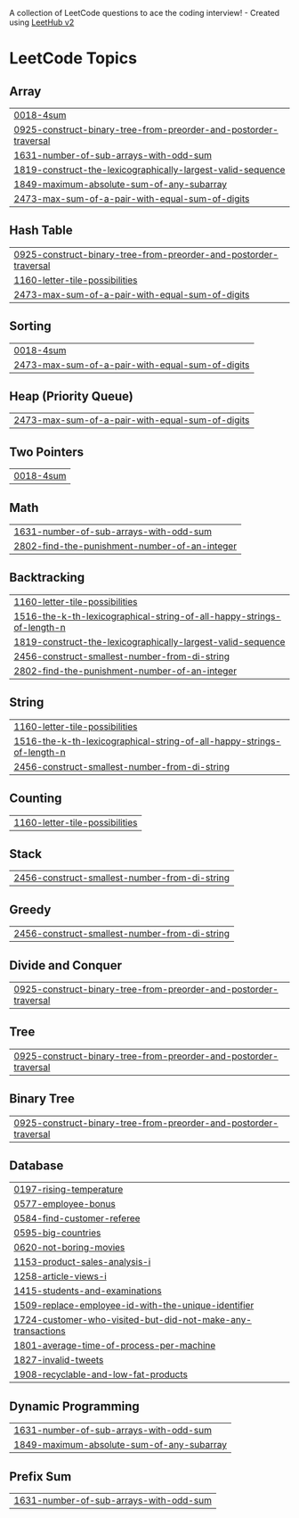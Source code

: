 A collection of LeetCode questions to ace the coding interview! - Created using [LeetHub v2](https://github.com/arunbhardwaj/LeetHub-2.0)
<!---LeetCode Topics Start-->
# LeetCode Topics
## Array
|  |
| ------- |
| [0018-4sum](https://github.com/priyasharanam1/problem-solving-dsa/tree/master/0018-4sum) |
| [0925-construct-binary-tree-from-preorder-and-postorder-traversal](https://github.com/priyasharanam1/problem-solving-dsa/tree/master/0925-construct-binary-tree-from-preorder-and-postorder-traversal) |
| [1631-number-of-sub-arrays-with-odd-sum](https://github.com/priyasharanam1/problem-solving-dsa/tree/master/1631-number-of-sub-arrays-with-odd-sum) |
| [1819-construct-the-lexicographically-largest-valid-sequence](https://github.com/priyasharanam1/problem-solving-dsa/tree/master/1819-construct-the-lexicographically-largest-valid-sequence) |
| [1849-maximum-absolute-sum-of-any-subarray](https://github.com/priyasharanam1/problem-solving-dsa/tree/master/1849-maximum-absolute-sum-of-any-subarray) |
| [2473-max-sum-of-a-pair-with-equal-sum-of-digits](https://github.com/priyasharanam1/problem-solving-dsa/tree/master/2473-max-sum-of-a-pair-with-equal-sum-of-digits) |
## Hash Table
|  |
| ------- |
| [0925-construct-binary-tree-from-preorder-and-postorder-traversal](https://github.com/priyasharanam1/problem-solving-dsa/tree/master/0925-construct-binary-tree-from-preorder-and-postorder-traversal) |
| [1160-letter-tile-possibilities](https://github.com/priyasharanam1/problem-solving-dsa/tree/master/1160-letter-tile-possibilities) |
| [2473-max-sum-of-a-pair-with-equal-sum-of-digits](https://github.com/priyasharanam1/problem-solving-dsa/tree/master/2473-max-sum-of-a-pair-with-equal-sum-of-digits) |
## Sorting
|  |
| ------- |
| [0018-4sum](https://github.com/priyasharanam1/problem-solving-dsa/tree/master/0018-4sum) |
| [2473-max-sum-of-a-pair-with-equal-sum-of-digits](https://github.com/priyasharanam1/problem-solving-dsa/tree/master/2473-max-sum-of-a-pair-with-equal-sum-of-digits) |
## Heap (Priority Queue)
|  |
| ------- |
| [2473-max-sum-of-a-pair-with-equal-sum-of-digits](https://github.com/priyasharanam1/problem-solving-dsa/tree/master/2473-max-sum-of-a-pair-with-equal-sum-of-digits) |
## Two Pointers
|  |
| ------- |
| [0018-4sum](https://github.com/priyasharanam1/problem-solving-dsa/tree/master/0018-4sum) |
## Math
|  |
| ------- |
| [1631-number-of-sub-arrays-with-odd-sum](https://github.com/priyasharanam1/problem-solving-dsa/tree/master/1631-number-of-sub-arrays-with-odd-sum) |
| [2802-find-the-punishment-number-of-an-integer](https://github.com/priyasharanam1/problem-solving-dsa/tree/master/2802-find-the-punishment-number-of-an-integer) |
## Backtracking
|  |
| ------- |
| [1160-letter-tile-possibilities](https://github.com/priyasharanam1/problem-solving-dsa/tree/master/1160-letter-tile-possibilities) |
| [1516-the-k-th-lexicographical-string-of-all-happy-strings-of-length-n](https://github.com/priyasharanam1/problem-solving-dsa/tree/master/1516-the-k-th-lexicographical-string-of-all-happy-strings-of-length-n) |
| [1819-construct-the-lexicographically-largest-valid-sequence](https://github.com/priyasharanam1/problem-solving-dsa/tree/master/1819-construct-the-lexicographically-largest-valid-sequence) |
| [2456-construct-smallest-number-from-di-string](https://github.com/priyasharanam1/problem-solving-dsa/tree/master/2456-construct-smallest-number-from-di-string) |
| [2802-find-the-punishment-number-of-an-integer](https://github.com/priyasharanam1/problem-solving-dsa/tree/master/2802-find-the-punishment-number-of-an-integer) |
## String
|  |
| ------- |
| [1160-letter-tile-possibilities](https://github.com/priyasharanam1/problem-solving-dsa/tree/master/1160-letter-tile-possibilities) |
| [1516-the-k-th-lexicographical-string-of-all-happy-strings-of-length-n](https://github.com/priyasharanam1/problem-solving-dsa/tree/master/1516-the-k-th-lexicographical-string-of-all-happy-strings-of-length-n) |
| [2456-construct-smallest-number-from-di-string](https://github.com/priyasharanam1/problem-solving-dsa/tree/master/2456-construct-smallest-number-from-di-string) |
## Counting
|  |
| ------- |
| [1160-letter-tile-possibilities](https://github.com/priyasharanam1/problem-solving-dsa/tree/master/1160-letter-tile-possibilities) |
## Stack
|  |
| ------- |
| [2456-construct-smallest-number-from-di-string](https://github.com/priyasharanam1/problem-solving-dsa/tree/master/2456-construct-smallest-number-from-di-string) |
## Greedy
|  |
| ------- |
| [2456-construct-smallest-number-from-di-string](https://github.com/priyasharanam1/problem-solving-dsa/tree/master/2456-construct-smallest-number-from-di-string) |
## Divide and Conquer
|  |
| ------- |
| [0925-construct-binary-tree-from-preorder-and-postorder-traversal](https://github.com/priyasharanam1/problem-solving-dsa/tree/master/0925-construct-binary-tree-from-preorder-and-postorder-traversal) |
## Tree
|  |
| ------- |
| [0925-construct-binary-tree-from-preorder-and-postorder-traversal](https://github.com/priyasharanam1/problem-solving-dsa/tree/master/0925-construct-binary-tree-from-preorder-and-postorder-traversal) |
## Binary Tree
|  |
| ------- |
| [0925-construct-binary-tree-from-preorder-and-postorder-traversal](https://github.com/priyasharanam1/problem-solving-dsa/tree/master/0925-construct-binary-tree-from-preorder-and-postorder-traversal) |
## Database
|  |
| ------- |
| [0197-rising-temperature](https://github.com/priyasharanam1/problem-solving-dsa/tree/master/0197-rising-temperature) |
| [0577-employee-bonus](https://github.com/priyasharanam1/problem-solving-dsa/tree/master/0577-employee-bonus) |
| [0584-find-customer-referee](https://github.com/priyasharanam1/problem-solving-dsa/tree/master/0584-find-customer-referee) |
| [0595-big-countries](https://github.com/priyasharanam1/problem-solving-dsa/tree/master/0595-big-countries) |
| [0620-not-boring-movies](https://github.com/priyasharanam1/problem-solving-dsa/tree/master/0620-not-boring-movies) |
| [1153-product-sales-analysis-i](https://github.com/priyasharanam1/problem-solving-dsa/tree/master/1153-product-sales-analysis-i) |
| [1258-article-views-i](https://github.com/priyasharanam1/problem-solving-dsa/tree/master/1258-article-views-i) |
| [1415-students-and-examinations](https://github.com/priyasharanam1/problem-solving-dsa/tree/master/1415-students-and-examinations) |
| [1509-replace-employee-id-with-the-unique-identifier](https://github.com/priyasharanam1/problem-solving-dsa/tree/master/1509-replace-employee-id-with-the-unique-identifier) |
| [1724-customer-who-visited-but-did-not-make-any-transactions](https://github.com/priyasharanam1/problem-solving-dsa/tree/master/1724-customer-who-visited-but-did-not-make-any-transactions) |
| [1801-average-time-of-process-per-machine](https://github.com/priyasharanam1/problem-solving-dsa/tree/master/1801-average-time-of-process-per-machine) |
| [1827-invalid-tweets](https://github.com/priyasharanam1/problem-solving-dsa/tree/master/1827-invalid-tweets) |
| [1908-recyclable-and-low-fat-products](https://github.com/priyasharanam1/problem-solving-dsa/tree/master/1908-recyclable-and-low-fat-products) |
## Dynamic Programming
|  |
| ------- |
| [1631-number-of-sub-arrays-with-odd-sum](https://github.com/priyasharanam1/problem-solving-dsa/tree/master/1631-number-of-sub-arrays-with-odd-sum) |
| [1849-maximum-absolute-sum-of-any-subarray](https://github.com/priyasharanam1/problem-solving-dsa/tree/master/1849-maximum-absolute-sum-of-any-subarray) |
## Prefix Sum
|  |
| ------- |
| [1631-number-of-sub-arrays-with-odd-sum](https://github.com/priyasharanam1/problem-solving-dsa/tree/master/1631-number-of-sub-arrays-with-odd-sum) |
<!---LeetCode Topics End-->